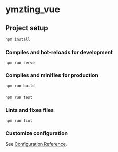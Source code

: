 # ymzting_vue

## Project setup
```
npm install
```

### Compiles and hot-reloads for development
```
npm run serve
```

### Compiles and minifies for production
```
npm run build
```

###
```
npm run test
```

### Lints and fixes files
```
npm run lint
```

### Customize configuration
See [Configuration Reference](https://cli.vuejs.org/config/).
